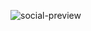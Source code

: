 ![social-preview](https://github.com/mgrigorenko/mgrigorenko/assets/79719348/6901a5fe-bbdb-4975-aaa9-ae472945a6ae)
